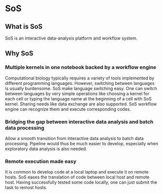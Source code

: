 # SoS

## What is SoS

SoS is an interactive data-analysis platform and workflow system.

## Why SoS

### Multiple kernels in one notebook backed by a workflow engine

Computational biology typically requires a variety of tools implemented by different programming languages. However, switching between languages is usually burdensome. SoS make language switching easy. One can switch between languages by very simple operations like choosing a kernel for each cell or typing the language name at the beginning of a cell with SoS kernel. Sharing needs like data exchange are also supported. SoS workflow engine can recognize them and execute corresponding codes.

### Bridging the gap between interactive data analysis and batch data processing

Allow a smooth transition from interactive data analysis to batch data processing. Pipeline would thus be much easier to develop, especially when exploratory data analysis is also needed.

### Remote execution made easy

It is common to develop code at a local laptop and execute it on remote hosts. SoS eases the translation of code between local host and remote host. Having successfully tested some code locally, one can just submit the task to remost hosts.
